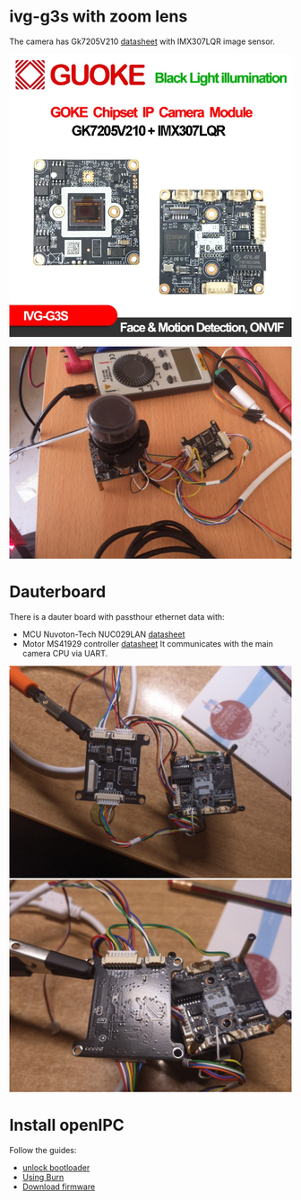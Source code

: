 

# ivg-g3s with zoom lens

The camera has Gk7205V210 [datasheet](./datasheets/GK7205V210_Datasheet.pdf) with IMX307LQR image sensor. 



![Aliexpress](./images/aliexpres/1.jpg)

![ActualImage](./images/camera_dauterboard.jpg)

# Dauterboard
There is a dauter board  with passthour ethernet data with:
- MCU Nuvoton-Tech NUC029LAN [datasheet](./datasheets/Nuvoton-Tech-NUC029LAN_C94618.pdf)
- Motor MS41929 controller [datasheet](./datasheets/MS41929.pdf)
It communicates with the main camera CPU via UART.

![dauterboard_pcb_frond](./images/dauterboard_pcb_frond.jpg)
![dauterboard_pcb_back](./images/dauterboard_pcb_back.jpg)


# Install openIPC
Follow the guides:
- [unlock bootloader](https://github.com/OpenIPC/burn?tab=readme-ov-file#unlock-flash-on-gk7205v200-and-gk7205v210)
- [Using Burn](https://github.com/OpenIPC/wiki/blob/66554dc46bb611f89616acabba3bf50bfe9788dd/en/burn-example.md)
- [Download firmware](https://openipc.org/cameras/vendors/goke/socs/gk7205v210)